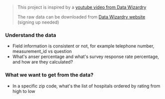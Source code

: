 > This project is inspired by a [youtube video from Data Wizardry](https://www.youtube.com/watch?v=6YwwHfxAfZI&list=PLGjBYLuhsuwdmh_gnMs_56t22P8L2vW72&index=3)
>
> The raw data can be downloaded from [Data Wizardry website](https://datawizardry.academy/hcahps-patient-satisfaction-dashboard/) (signing up needed)

### Understand the data
- Field information is consistent or not, for example telephone number, measurement_id vs question
- What's anser percentage and what's survey response rate percentage, and how are they calculated?

### What we want to get from the data?
- In a specific zip code, what's the list of hospitals ordered by rating from high to low
